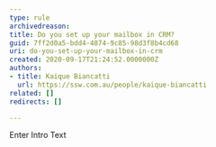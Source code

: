 ```yaml
---
type: rule
archivedreason: 
title: Do you set up your mailbox in CRM?
guid: 7ff2d0a5-bdd4-4874-9c85-98d3f8b4cd68
uri: do-you-set-up-your-mailbox-in-crm
created: 2020-09-17T21:24:52.0000000Z
authors:
- title: Kaique Biancatti
  url: https://ssw.com.au/people/kaique-biancatti
related: []
redirects: []

---
```



Enter Intro Text
<br><excerpt class='endintro'></excerpt><br>



